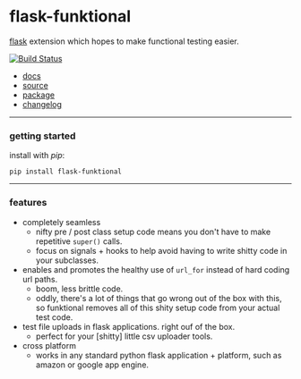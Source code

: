 flask-funktional
================

[flask](http://flask.pocoo.org) extension which hopes to make functional testing easier.


[![Build Status](https://secure.travis-ci.org/gregorynicholas/flask-funktional.png?branch=master)](https://travis-ci.org/gregorynicholas/flask-funktional)


* [docs](http://gregorynicholas.github.io/flask-funktional)
* [source](http://github.com/gregorynicholas/flask-funktional)
* [package](https://pypi.python.org/pypi/flask-funktional)
* [changelog](https://github.com/gregorynicholas/flask-funktional/blob/master/CHANGES.md)


-----


### getting started

install with *pip*:

    pip install flask-funktional

-----


### features

* completely seamless
    * nifty pre / post class setup code means you don't have to make repetitive `super()` calls.
    * focus on signals + hooks to help avoid having to write shitty code in your subclasses.
* enables and promotes the healthy use of `url_for` instead of hard coding url paths.
    * boom, less brittle code.
    * oddly, there's a lot of things that go wrong out of the box with this, so funktional removes all of this shity setup code from your actual test code.
* test file uploads in flask applications. right ouf of the box.
    * perfect for your [shitty] little csv uploader tools.
* cross platform
    * works in any standard python flask application + platform, such as amazon or google app engine.
